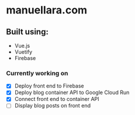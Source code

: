 # manuellara.com

## Built using:
* Vue.js
* Vuetify
* Firebase

### Currently working on
- [x] Deploy front end to Firebase 
- [x] Deploy blog container API to Google Cloud Run 
- [x] Connect front end to container API
- [ ] Display blog posts on front end
